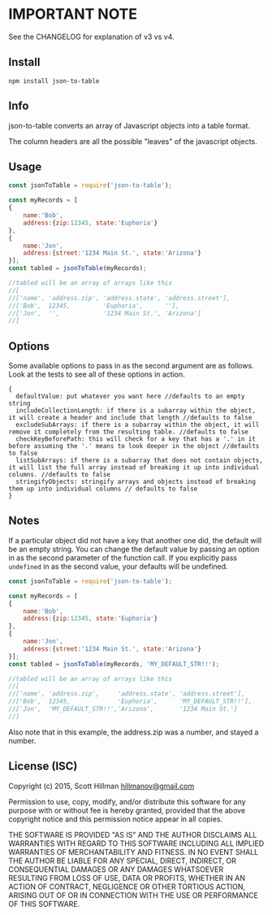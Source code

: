 # IMPORTANT NOTE
See the CHANGELOG for explanation of v3 vs v4.

## Install
```
npm install json-to-table
```

## Info
json-to-table converts an array of Javascript objects into a table format.

The column headers are all the possible "leaves" of the javascript objects.


## Usage
```Javascript
const jsonToTable = require('json-to-table');

const myRecords = [
{
    name:'Bob',
    address:{zip:12345, state:'Euphoria'}
},
{
    name:'Jon',
    address:{street:'1234 Main St.', state:'Arizona'}
}];
const tabled = jsonToTable(myRecords);

//tabled will be an array of arrays like this
//[
//['name', 'address.zip', 'address.state', 'address.street'],
//['Bob',  12345,         'Euphoria',      ''],
//['Jon',  '',            '1234 Main St.', 'Arizona']
//]
```

## Options
Some available options to pass in as the second argument are as follows.  
Look at the tests to see all of these options in action.  
```
{
  defaultValue: put whatever you want here //defaults to an empty string
  includeCollectionLength: if there is a subarray within the object, it will create a header and include that length //defaults to false
  excludeSubArrays: if there is a subarray within the object, it will remove it completely from the resulting table. //defaults to false
  checkKeyBeforePath: this will check for a key that has a '.' in it before assuming the '.' means to look deeper in the object //defaults to false
  listSubArrays: if there is a subarray that does not contain objects, it will list the full array instead of breaking it up into individual columns. //defaults to false
  stringifyObjects: stringify arrays and objects instead of breaking them up into individual columns // defaults to false
}
```
## Notes
If a particular object did not have a key that another one did, the default will be an empty string. 
You can change the default value by passing an option in as the second parameter of the function call. 
If you explicitly pass ```undefined``` in as the second value, your defaults will be undefined.

```Javascript
const jsonToTable = require('json-to-table');

const myRecords = [
{
    name:'Bob',
    address:{zip:12345, state:'Euphoria'}
},
{
    name:'Jon',
    address:{street:'1234 Main St.', state:'Arizona'}
}];
const tabled = jsonToTable(myRecords, 'MY_DEFAULT_STR!!');

//tabled will be an array of arrays like this
//[
//['name', 'address.zip',     'address.state', 'address.street'],
//['Bob',  12345,             'Euphoria',      'MY_DEFAULT_STR!!'],
//['Jon',  'MY_DEFAULT_STR!!','Arizona',       '1234 Main St.']
//]
```

Also note that in this example, the address.zip was a number, and stayed a number. 


## License (ISC)
Copyright (c) 2015, Scott Hillman <hillmanov@gmail.com>

Permission to use, copy, modify, and/or distribute this software for any purpose with or without fee is hereby granted,
provided that the above copyright notice and this permission notice appear in all copies.

THE SOFTWARE IS PROVIDED "AS IS" AND THE AUTHOR DISCLAIMS ALL WARRANTIES WITH REGARD TO THIS SOFTWARE INCLUDING ALL
IMPLIED WARRANTIES OF MERCHANTABILITY AND FITNESS. IN NO EVENT SHALL THE AUTHOR BE LIABLE FOR ANY SPECIAL, DIRECT,
INDIRECT, OR CONSEQUENTIAL DAMAGES OR ANY DAMAGES WHATSOEVER RESULTING FROM LOSS OF USE, DATA OR PROFITS, WHETHER IN AN
ACTION OF CONTRACT, NEGLIGENCE OR OTHER TORTIOUS ACTION, ARISING OUT OF OR IN CONNECTION WITH THE USE OR PERFORMANCE OF
THIS SOFTWARE.
